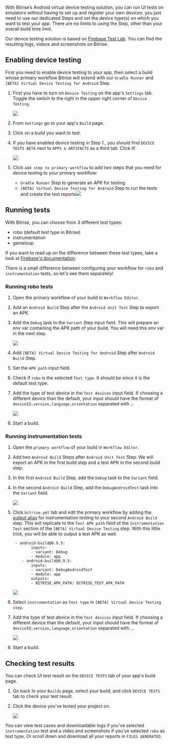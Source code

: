 
With Bitrise’s Android virtual device testing solution, you can run UI tests on emulators without having to set up and register your own devices: you just need to use our dedicated Steps and set the device type(s) on which you want to test your app. There are no limits to using the Step, other than your overall build time limit.

Our device testing solution is based on [Firebase Test Lab](https://firebase.google.com/docs/test-lab/). You can find the resulting logs, videos and screenshots on Bitrise.

## Enabling device testing

First you need to enable device testing to your app, then select a build whose primary workflow Bitrise will extend with our `Gradle Runner` and `[BETA] Virtual Device Testing for Android` Step.

1. First you have to turn on `Device Testing` on the app's `Settings` tab. Toggle the switch to the right in the upper right corner of `Device Testing`.

   ![](/img/settings-device-testing.png)
2. From `Settings` go to your app's `Build` page.
3. Click on a build you want to test.
4. If you have enabled device testing in Step 1., you should find `DEVICE TESTS BETA` next to `APPS & ARTIFACTS` as a third tab. Click it!

   ![](/img/build-device-test.jpg)
5. Click `add step to primary workflow` to add two steps that you need for device testing to your primary workflow:
   * `Gradle Runner` Step to generate an APK for testing
   * `[BETA] Virtual Device Testing for Android` Step to run the tests and create the test reports![](/img/primary-virtual-device.png)

## Running tests

With Bitrise, you can choose from 3 different test types:

* robo (default test type in Bitrise)
* instrumentation
* gameloop

If you want to read up on the difference between these test types, take a look at [Firebase's documentation](https://firebase.google.com/docs/test-lab/android/overview).

There is a small difference between configuring your workflow for `robo` and `instrumentation` tests, so let's see them separately!

### Running robo tests

1. Open the primary workflow of your build in `Workflow Editor`.
2. Add an `Android Build` Step after the `Android Unit Test` Step to export an APK.
3. Add the `Debug` task to the `Variant` Step input field. This will prepare an env var containing the APK path of your build. You will need this env var in the next step.

   ![](/img/robo-test.png)
4. Add `[BETA] Virtual Device Testing for Android` Step after `Android Build` Step.
5. Set the `APK path` input field.
6. Check if `robo` is the selected `Test type`. It should be since it is the default test type.
7. Add the type of test device in the `Test devices` input field. If choosing a different device than the default, your input should have the format of `deviceID,version,language,orientation` separated with `,`.

   ![](/img/test-devices.png)
8. Start a build.

### Running instrumentation tests

1. Open the `primary workflow` of your build in `Workflow Editor`.
2. Add two `Android Build` Steps after `Android Unit Test` Step. We will export an APK in the first build step and a test APK in the second build step.
3. In the first `Android Build` Step, add the `Debug` task to the `Variant` field.
4. In the second `Android Build` Step, add the `DebugAndroidTest` task into the `Variant` field.

   ![](/img/instrumentation-test-1.png)
5. Click `bitrise.yml` tab and edit the primary workflow by adding the [output alias](https://devcenter.bitrise.io/bitrise-cli/step-outputs/#exporting-step-outputs-in-output-aliases/) for instrumentation testing to your second `Android Build` step. This will replicate to the `Test APK path` field of the `Instrumentation Test` section of the `[BETA] Virtual Device Testing` step. With this little trick, you will be able to output a test APK as well.

        - android-build@0.9.5:
               inputs:
               - variant: Debug
               - module: app
           - android-build@0.9.5:
               inputs:
               - variant: DebugAndroidTest
               - module: app
               outputs:
               - BITRISE_APK_PATH: BITRISE_TEST_APK_PATH

   ![](/img/virtual-device.png)
6. Select `instrumentation` as `Test type` in `[BETA] Virtual Device Testing step`.
7. Add the type of test device in the `Test devices` input field. If choosing a different device than the default, your input should have the format of  `deviceID,version,language,orientation` separated with `,`.

   ![](/img/instrumentation-test.png)
8. Start a build.

## Checking test results

You can check UI test result on the `DEVICE TESTS` tab of your app's build page.

1. Go back to your `Builds` page, select your build, and click `DEVICE TESTS` tab to check your test result.
2. Click the device you've tested your project on.

   ![](/img/device-test-page.jpg)

You can view test cases and downloadable logs if you've selected `instrumentation` test and a video and screenshots if you've selected `robo` as test type. Or scroll down and download all your reports in `FILES GENERATED`.
